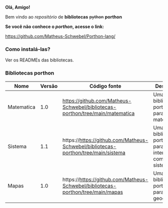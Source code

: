 **Olá, Amigo!**

Bem vindo ao *repositório* de **bibliotecas** ~~python~~ **porthon**

**Se você não conhece o *porthon*, acesse o link:**

https://github.com/Matheus-Schwebel/Porthon-lang/

### Como instalá-las?

Ver os READMEs das bibliotecas.

### Bibliotecas porthon

| Nome | Versão | Código fonte | Descrição | Autor |
|------|--------|--------------|-----------|-------|
| Matematica | 1.0 | https://github.com/Matheus-Schwebel/bibliotecas-porthon/tree/main/matematica | Uma biblioteca porthon para a matemática. | Matheus Schwebel
| Sistema | 1.1 | https://https://github.com/Matheus-Schwebel/bibliotecas-porthon/tree/main/sistema | Uma biblioteca porthon para interação com o sistema. | Matheus Schwebel
| Mapas | 1.0 | https://https://github.com/Matheus-Schwebel/bibliotecas-porthon/tree/main/mapas | Uma biblioteca porthon para geografia. | Matheus Schwebel |
